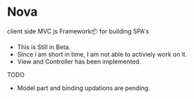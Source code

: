 # Nova
 client side MVC js Framework📦  for building SPA's
  - This is Still in Beta.
  - Since i am short in time, I am not able to activiely work on it.
  - View and Controller has been implemented.

TODO 
- Model part and binding updations are pending. 


